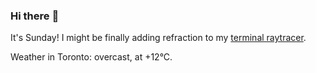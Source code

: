 ### Hi there :wave:

It's Sunday! I might be finally adding refraction to my [terminal raytracer](https://github.com/bewuethr/bash-raytracer).

Weather in Toronto: overcast, at +12°C.

